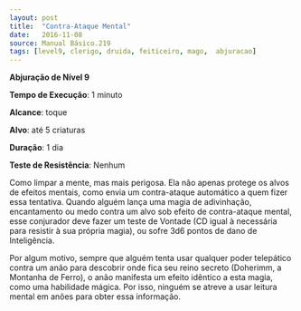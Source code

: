 ```yaml
---
layout: post
title:  "Contra-Ataque Mental"
date:   2016-11-08
source: Manual Básico.219
tags: [level9, clerigo, druida, feiticeiro, mago,  abjuracao]
---
```


**Abjuração de Nível 9**

**Tempo de Execução**: 1 minuto

**Alcance**: toque

**Alvo**: até 5 criaturas

**Duração**: 1 dia

**Teste de Resistência**: Nenhum

Como limpar a mente, mas mais perigosa. Ela não apenas protege os alvos de efeitos mentais, como envia um contra-ataque automático a quem fizer essa tentativa.
Quando alguém lança uma magia de adivinhação, encantamento ou medo contra um alvo sob efeito de contra-ataque mental, esse conjurador deve fazer um teste de Vontade (CD igual à necessária para resistir à sua própria magia), ou sofre 3d6 pontos de dano de Inteligência.

Por algum motivo, sempre que alguém tenta usar qualquer poder telepático contra um anão para descobrir onde fica seu reino secreto (Doherimm, a Montanha de Ferro), o anão manifesta um efeito idêntico a esta magia, como uma habilidade mágica. Por isso, ninguém se atreve a usar leitura mental em anões para obter essa informação.